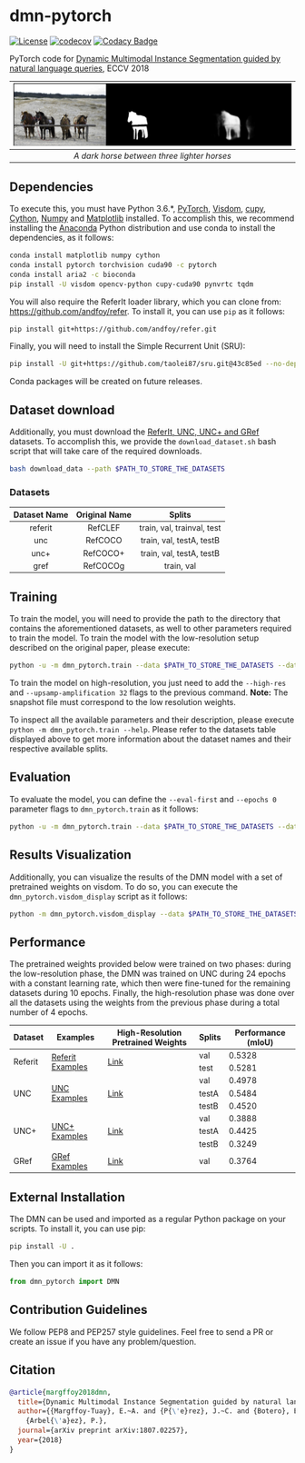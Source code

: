 # dmn-pytorch
[![License](https://img.shields.io/badge/license-MIT-blue.svg)](./LICENSE)
[![codecov](https://codecov.io/gh/andfoy/query-objseg/branch/master/graph/badge.svg?token=99Q4tadxnT)](https://codecov.io/gh/andfoy/query-objseg)
[![Codacy Badge](https://api.codacy.com/project/badge/Grade/992bf5adf488489d8ea55998895793c7)](https://www.codacy.com?utm_source=github.com&amp;utm_medium=referral&amp;utm_content=andfoy/query-objseg&amp;utm_campaign=Badge_Grade)
<!-- [![Build Status](http://157.253.243.11/job/query-objseg/job/master/badge/icon)](http://157.253.243.11/job/query-objseg/job/master/) -->

PyTorch code for [Dynamic Multimodal Instance Segmentation guided by natural language queries](https://arxiv.org/abs/1807.02257), ECCV 2018

| ![horses](./examples/horses.png) |
|:--:|
| *A dark horse between three lighter horses* |

## Dependencies

To execute this, you must have Python 3.6.*, [PyTorch](http://pytorch.org/), [Visdom](https://github.com/facebookresearch/visdom), [cupy](http://scikit-image.org/), [Cython](http://cython.org/), [Numpy](http://www.numpy.org/) and [Matplotlib](https://matplotlib.org/) installed. To accomplish this, we recommend installing the [Anaconda](https://www.anaconda.com/download) Python distribution and use conda to install the dependencies, as it follows:

```bash
conda install matplotlib numpy cython
conda install pytorch torchvision cuda90 -c pytorch
conda install aria2 -c bioconda
pip install -U visdom opencv-python cupy-cuda90 pynvrtc tqdm
```

You will also require the ReferIt loader library, which you can clone from: https://github.com/andfoy/refer. To install it, you can use ``pip`` as it follows:

```bash
pip install git+https://github.com/andfoy/refer.git
```

Finally, you will need to install the Simple Recurrent Unit (SRU):
```bash
pip install -U git+https://github.com/taolei87/sru.git@43c85ed --no-deps
```
Conda packages will be created on future releases.

## Dataset download

Additionally, you must download the [ReferIt, UNC, UNC+ and GRef](https://github.com/lichengunc/refer) datasets. To accomplish this, we provide the ``download_dataset.sh`` bash script that will take care of the required downloads.

```bash
bash download_data --path $PATH_TO_STORE_THE_DATASETS
```

### Datasets

| Dataset Name   |      Original Name      |  Splits |
|:----------:|:-------------:|:------:|
| referit |  RefCLEF | train, val, trainval, test |
| unc |    RefCOCO   |   train, val, testA, testB |
| unc+ | RefCOCO+ |   train, val, testA, testB |
| gref | RefCOCOg | train, val |


## Training
To train the model, you will need to provide the path to the directory that contains the aforementioned datasets, as well to other parameters required to train the model. To train the model with the low-resolution setup described on the original paper, please execute:

```bash
python -u -m dmn_pytorch.train --data $PATH_TO_STORE_THE_DATASETS --dataset $DATASET --val $SPLIT_TO_EVALUATE --backend dpn92 --num-filters 10 --lang-layers 3 --mix-we --save-folder $PATH_TO_STORE WEIGHT_SNAPSHOTS --snapshot $PATH_TO_THE_SNAPSHOT_FILE --accum-iters 1
```

To train the model on high-resolution, you just need to add the ``--high-res`` and ``--upsamp-amplification 32`` flags to the previous command. **Note:** The snapshot file must correspond to the low resolution weights.

To inspect all the available parameters and their description, please execute ``python -m dmn_pytorch.train --help``. Please refer to the datasets table displayed above to get more information about the dataset names and their respective available splits.

## Evaluation
To evaluate the model, you can define the ``--eval-first`` and ``--epochs 0`` parameter flags to ``dmn_pytorch.train`` as it follows:

```bash
python -u -m dmn_pytorch.train --data $PATH_TO_STORE_THE_DATASETS --dataset $DATASET --val $SPLIT_TO_EVALUATE --backend dpn92 --num-filters 10 --lang-layers 3 --mix-we --save-folder $PATH_TO_STORE WEIGHT_SNAPSHOTS --snapshot $PATH_TO_THE_SNAPSHOT_FILE --epochs 0 --eval-first
```

## Results Visualization
Additionally, you can visualize the results of the DMN model with a set of pretrained weights on visdom. To do so, you can execute the ``dmn_pytorch.visdom_display`` script as it follows:

```sh
python -m dmn_pytorch.visdom_display --data $PATH_TO_STORE_THE_DATASETS --dataset $DATASET --split $SPLIT_TO_EVALUATE --backend dpn92 --num-filters 10 --lang-layers 3 --mix-we --num-images $NUMBER_OF_EXAMPLES_TO_DISPLAY --snapshot $PATH_TO_THE_SNAPSHOT_FILE --no-eval --visdom http://$HOST:$PORT --env $NAME_OF_THE_VISDOM_ENV
```

## Performance
The pretrained weights provided below were trained on two phases: during the low-resolution phase, the DMN was trained on UNC during 24 epochs with a constant learning rate, which then were fine-tuned for the remaining datasets during 10 epochs. Finally, the high-resolution phase was done over all the datasets using the weights from the previous phase during a total number of 4 epochs.

<table>
    <thead>
        <tr>
            <th>Dataset</th>
            <th>Examples</th>
            <th>High-Resolution Pretrained Weights</th>
            <th>Splits</th>
            <th>Performance (mIoU)</th>
            <!-- <th>Reference IoU</th> -->
        </tr>
    </thead>
    <tbody>
        <tr>
            <td rowspan=2>Referit</td>
            <td rowspan=2><a href="./examples/referit.md">Referit Examples</a></td>
            <td rowspan=2><a href="./examples/referit.md">Link</a></td>
            <td>val</td>
            <td>0.5328</td>
        </tr>
        <tr>
            <td>test</td>
            <td>0.5281</td>
        </tr>
        <tr>
            <td rowspan=3>UNC</td>
            <td rowspan=3><a href="./examples/unc.md">UNC Examples</a></td>
            <td rowspan=3><a href="./examples/referit.md">Link</a></td>
            <td>val</td>
            <td>0.4978</td>
        </tr>
        <tr>
            <td>testA</td>
            <td>0.5484</td>
        </tr>
        <tr>
            <td>testB</td>
            <td>0.4520</td>
        </tr>
        <tr>
            <td rowspan=3>UNC+</td>
            <td rowspan=3><a href="./examples/unc+.md">UNC+ Examples</a></td>
            <td rowspan=3><a href="./examples/referit.md">Link</a></td>
            <td>val</td>
            <td>0.3888</td>
        </tr>
        <tr>
            <td>testA</td>
            <td>0.4425</td>
        </tr>
        <tr>
            <td>testB</td>
            <td>0.3249</td>
        </tr>
        <tr>
            <td>GRef</td>
            <td><a href="./examples/gref.md">GRef Examples</a></td>
            <td><a href="./examples/referit.md">Link</a></td>
            <td>val</td>
            <td>0.3764</td>
        </tr>
    </tbody>
</table>

## External Installation
The DMN can be used and imported as a regular Python package on your scripts. To install it, you can use pip:

```sh
pip install -U .
```

Then you can import it as it follows:

```python
from dmn_pytorch import DMN
```

## Contribution Guidelines
We follow PEP8 and PEP257 style guidelines. Feel free to send a PR or create an issue if you have any problem/question.

## Citation
```bibtex
@article{margffoy2018dmn,
  title={Dynamic Multimodal Instance Segmentation guided by natural language queries},
  author={{Margffoy-Tuay}, E.~A. and {P{\'e}rez}, J.~C. and {Botero}, E. and
	{Arbel{\'a}ez}, P.},
  journal={arXiv preprint arXiv:1807.02257},
  year={2018}
}
```
